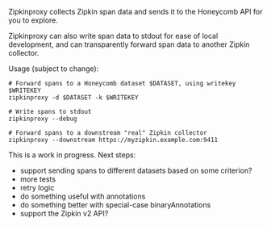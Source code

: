 Zipkinproxy collects Zipkin span data and sends it to the Honeycomb API for
you to explore.

Zipkinproxy can also write span data to stdout for ease of local development,
and can transparently forward span data to another Zipkin collector.

Usage (subject to change):

```
# Forward spans to a Honeycomb dataset $DATASET, using writekey $WRITEKEY
zipkinproxy -d $DATASET -k $WRITEKEY

# Write spans to stdout
zipkinproxy --debug

# Forward spans to a downstream "real" Zipkin collector
zipkinproxy --downstream https://myzipkin.example.com:9411
```


This is a work in progress. Next steps:

- support sending spans to different datasets based on some criterion?
- more tests
- retry logic
- do something useful with annotations
- do something better with special-case binaryAnnotations
- support the Zipkin v2 API?
